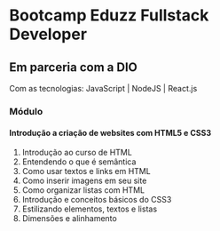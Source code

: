 # Bootcamp Eduzz Fullstack Developer 
## Em parceria com a DIO
Com as tecnologias: JavaScript | NodeJS | React.js

### Módulo
#### Introdução a criação de websites com HTML5 e CSS3
1. Introdução ao curso de HTML
1. Entendendo o que é semântica
1. Como usar textos e links em HTML
1. Como inserir imagens em seu site
1. Como organizar listas com HTML
1. Introdução e conceitos básicos do CSS3
1. Estilizando elementos, textos e listas 
1. Dimensões e alinhamento




